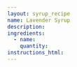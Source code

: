 ```yaml
---
layout: syrup_recipe
name: Lavender Syrup
description:
ingredients:
  - name:
    quantity:
instructions_html:
---
```

